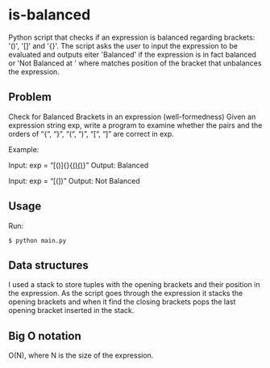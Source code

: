 # is-balanced
Python script that checks if an expression is balanced regarding brackets: '()', '[]' and '{}'. The script asks the user to input the expression to be evaluated and outputs eiter 'Balanced' if the expression is in fact balanced or 'Not Balanced at <number>' where <number> matches position of the bracket that unbalances the expression.

## Problem
Check for Balanced Brackets in an expression (well-formedness)
Given an expression string exp, write a program to examine whether the pairs and the orders of “{“, “}”, “(“, “)”, “[“, “]” are correct in exp.
  
Example:
  
Input: exp = “[()]{}{[()()]()}”
Output: Balanced
  
Input: exp = “[(])”
Output: Not Balanced


## Usage
Run:
```
$ python main.py
```
  
## Data structures
I used a stack to store tuples with the opening brackets and their position in the expression. As the script goes through the expression it stacks the opening brackets and when it find the closing brackets pops the last opening bracket inserted in the stack.
  
## Big O notation
O(N), where N is the size of the expression.

